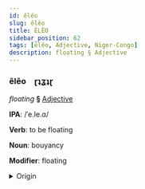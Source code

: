```yaml
---
id: êlêo
slug: êlêo
title: ÊLÊO
sidebar_position: 62
tags: [êlêo, Adjective, Niger-Congo]
description: floating § Adjective
---
```


### êlêo&emsp;<span kind="abugida">ɽʇʓʇɽ</span>

*floating* **§** [Adjective](../../tags/Adjective)

**IPA**: /ˈe.le.ɑ/

**Verb**: to be floating

**Noun**: bouyancy

**Modifier**: floating

<details>
    <summary>Origin</summary>
    Swahili -elea /ɛ.le.ɑ/<br/>
    <em>Niger-Congo Language Family</em>
</details>